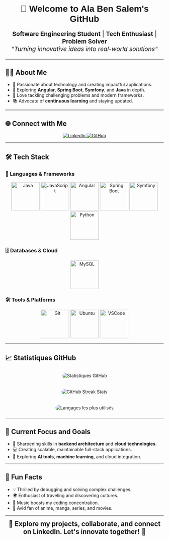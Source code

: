<h1 align="center" style="font-family: 'Arial', sans-serif; color: hashtag#4A90E2;">
 <span style="animation: bounceIn 1.5s;">👋 Welcome to Ala Ben Salem's GitHub</span>
</h1>

<p align="center" style="font-size: 1.2rem; animation: fadeIn 2s;">
 <strong>Software Engineering Student</strong> | <strong>Tech Enthusiast</strong> | <strong>Problem Solver</strong> 
 <br>
 <em>"Turning innovative ideas into real-world solutions"</em>
</p>

---

## 🧑‍💻 About Me 
- 🌟 Passionate about technology and creating impactful applications.
- 🚀 Exploring **Angular**, **Spring Boot**, **Symfony**, and **Java** in depth.
- 🧠 Love tackling challenging problems and modern frameworks.
- 📚 Advocate of **continuous learning** and staying updated.

---

## 🌐 Connect with Me 
<p align="center">
 <a href="https://www.linkedin.com/in/ben-salem-ala/" target="_blank">
 <img src="https://img.shields.io/badge/LinkedIn-Connect-blue?style=for-the-badge&logo=linkedin&logoColor=white" alt="LinkedIn" style="transform: scale(1); transition: transform 0.3s ease-in-out; animation: pulse 1.5s infinite;" onmouseover​="this.style.transform='scale(1.1)'" onmouseout​="this.style.transform='scale(1)'">
 </a>
 <a href="https://github.com/Ala-Ben-Salem" target="_blank">
 <img src="https://img.shields.io/badge/GitHub-Profile-black?style=for-the-badge&logo=github&logoColor=white" alt="GitHub" style="transform: scale(1); transition: transform 0.3s ease-in-out; animation: pulse 1.5s infinite;" onmouseover​="this.style.transform='scale(1.1)'" onmouseout​="this.style.transform='scale(1)'">
 </a>
</p>

---

## 🛠️ Tech Stack 

### 🚀 Languages & Frameworks 
<p align="center" style="animation: slideInLeft 1.5s;">
 <img src="https://www.vectorlogo.zone/logos/java/java-ar21.svg" alt="Java" height="90">
 <img src="https://www.vectorlogo.zone/logos/javascript/javascript-ar21.svg" alt="JavaScript" height="90">
 <img src="https://www.vectorlogo.zone/logos/angular/angular-ar21.svg" alt="Angular" height="90">
 <img src="https://www.vectorlogo.zone/logos/springio/springio-ar21.svg" alt="Spring Boot" height="90">
 <img src="https://www.vectorlogo.zone/logos/symfony/symfony-ar21.svg" alt="Symfony" height="90">
 <img src="https://www.vectorlogo.zone/logos/python/python-ar21.svg" alt="Python" height="90">
</p>

### 🗄️ Databases & Cloud 
<p align="center" style="animation: slideInRight 1.5s;">
 <img src="https://www.vectorlogo.zone/logos/mysql/mysql-ar21.svg" alt="MySQL" height="90">
</p>

### 🛠 Tools & Platforms 
<p align="center" style="animation: bounceIn 1.5s;">
 <img src="https://www.vectorlogo.zone/logos/git-scm/git-scm-ar21.svg" alt="Git" height="90">
 <img src="https://www.vectorlogo.zone/logos/ubuntu/ubuntu-ar21.svg" alt="Ubuntu" height="90">
 <img src="https://www.vectorlogo.zone/logos/visualstudio_code/visualstudio_code-ar21.svg" alt="VSCode" height="90">
</p>

---

## 📈 Statistiques GitHub
<p align="center">
 <img src="https://github-readme-stats.vercel.app/api?username=Ala-Ben-Salem&show_icons=true&theme=tokyonight" alt="Statistiques GitHub" style="border-radius: 10px; margin: 10px;">
</p>
<p align="center">
 <img src="https://streak-stats.demolab.com?user=Ala-Ben-Salem&theme=tokyonight&hide_border=true" alt="GitHub Streak Stats" style="border-radius: 10px; margin: 10px;">
</p>

<p align="center">
 <img src="https://github-readme-stats.vercel.app/api/top-langs/?username=Ala-Ben-Salem&layout=compact&theme=tokyonight&hide_border=true" alt="Langages les plus utilisés" style="border-radius: 10px; margin: 10px;">
</p>



---

## 🎯 Current Focus and Goals 
- 🌱 Sharpening skills in **backend architecture** and **cloud technologies**.
- 💻 Creating scalable, maintainable full-stack applications.
- 🧩 Exploring **AI tools**, **machine learning**, and cloud integration.

---

## 📢 Fun Facts 
- 💡 Thrilled by debugging and solving complex challenges.
- 🌍 Enthusiast of traveling and discovering cultures.
- 🎵 Music boosts my coding concentration.
- 🎥 Avid fan of anime, manga, series, and movies.

---

<p align="center">
 <span style="font-size: 1.3rem; animation: fadeInUp 1.5s;">🌟 <strong>Explore my projects, collaborate, and connect on LinkedIn. Let's innovate together!</strong> 🌟</span>
</p>
